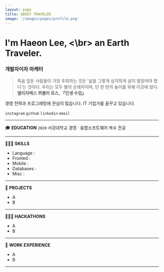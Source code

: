 ```yaml
---
layout: page
title: ABOUT TRAVELOG
image: '/images/pages/profile.png'
---
```


# I'm Haeon Lee, <\br> an Earth Traveler.
### 개발자이자 마케터

> 죽음 앞둔 사람들이 가장 후회하는 것은 '삶을 그렇게 심각하게 살지 말았어야 했다'는 것이다.
우리는 모두 별의 순례자이며, 단 한 번의 놀이를 위해 이곳에 왔다.
**엘리자베스 퀴블러 로스, 『인생 수업』**

경영 전략과 프로그래밍에 관심이 많습니다. IT 기업가를 꿈꾸고 있습니다.

`instagram` `github` `linkedin` `email`

---

🎓 **EDUCATION**
`2020` 서강대학교 경영 · 융합소프트웨어 복수 전공

---

👩🏻‍💻 **SKILLS**
- Language :
- Fronted :
- Mobile :
- Databases :
- Misc :

---

📑 **PROJECTS**
- A
- B

---

🏃🏻‍♀️ **HACKATHONS**
- A
- B

---

🏢 **WORK EXPERIENCE**
- A
- B

---